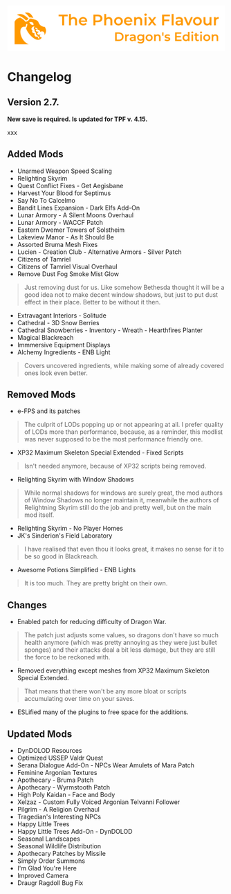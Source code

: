 ![image](images/Banner.webp)

# Changelog

## Version 2.7.

**New save is required. Is updated for TPF v. 4.15.**

xxx

## Added Mods

* Unarmed Weapon Speed Scaling
* Relighting Skyrim
* Quest Conflict Fixes - Get Aegisbane
* Harvest Your Blood for Septimus
* Say No To Calcelmo
* Bandit Lines Expansion - Dark Elfs Add-On
* Lunar Armory - A Silent Moons Overhaul
* Lunar Armory - WACCF Patch
* Eastern Dwemer Towers of Solstheim
* Lakeview Manor - As It Should Be
* Assorted Bruma Mesh Fixes
* Lucien - Creation Club - Alternative Armors - Silver Patch
* Citizens of Tamriel
* Citizens of Tamriel Visual Overhaul
* Remove Dust Fog Smoke Mist Glow
> Just removing dust for us. Like somehow Bethesda thought it will be a good idea not to make decent window shadows, but just to put dust effect in their place. Better to be without it then.
* Extravagant Interiors - Solitude
* Cathedral - 3D Snow Berries
* Cathedral Snowberries - Inventory - Wreath - Hearthfires Planter
* Magical Blackreach
* Immmersive Equipment Displays
* Alchemy Ingredients - ENB Light
> Covers uncovered ingredients, while making some of already covered ones look even better.

## Removed Mods

* e-FPS and its patches
> The culprit of LODs popping up or not appearing at all. I prefer quality of LODs more than performance, because, as a reminder, this modlist was never supposed to be the most performance friendly one.
* XP32 Maximum Skeleton Special Extended - Fixed Scripts
> Isn't needed anymore, because of XP32 scripts being removed. 
* Relighting Skyrim with Window Shadows
> While normal shadows for windows are surely great, the mod authors of Window Shadows no longer maintain it, meanwhile the authors of Relightning Skyrim still do the job and pretty well, but on the main mod itself.
* Relighting Skyrim - No Player Homes
* JK's Sinderion's Field Laboratory
> I have realised that even thou it looks great, it makes no sense for it to be so good in Blackreach.
* Awesome Potions Simplified - ENB Lights
> It is too much. They are pretty bright on their own.

## Changes

* Enabled patch for reducing difficulty of Dragon War.
> The patch just adjusts some values, so dragons don't have so much health anymore (which was pretty annoying as they were just bullet sponges) and their attacks deal a bit less damage, but they are still the force to be reckoned with.
* Removed everything except meshes from XP32 Maximum Skeleton Special Extended.
> That means that there won't be any more bloat or scripts accumulating over time on your saves. 
* ESLified many of the plugins to free space for the additions.


## Updated Mods

* DynDOLOD Resources
* Optimized USSEP Valdr Quest
* Serana Dialogue Add-On - NPCs Wear Amulets of Mara Patch
* Feminine Argonian Textures
* Apothecary - Bruma Patch
* Apothecary - Wyrmstooth Patch
* High Poly Kaidan - Face and Body
* Xelzaz - Custom Fully Voiced Argonian Telvanni Follower
* Pilgrim - A Religion Overhaul
* Tragedian's Interesting NPCs
* Happy Little Trees
* Happy Little Trees Add-On - DynDOLOD
* Seasonal Landscapes
* Seasonal Wildlife Distribution
* Apothecary Patches by Missile
* Simply Order Summons
* I'm Glad You're Here
* Improved Camera
* Draugr Ragdoll Bug Fix
